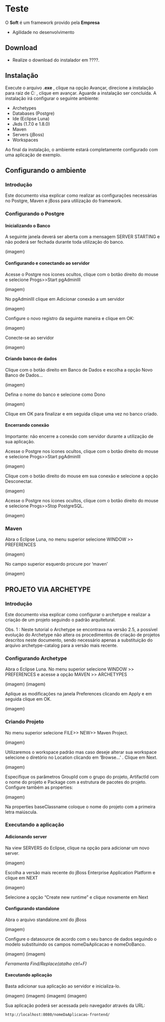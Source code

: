 # Teste

O **Soft** é um framework provido pela **Empresa**

  - Agilidade no desenvolvimento

## Download

  - Realize o download do instalador em ????.

## Instalação

Execute o arquivo **.exe** , clique na opção Avançar, direcione a instalação para raiz de C: , clique em avançar. Aguarde a instalação ser concluída. A instalação irá configurar o seguinte ambiente:

  - Archetypes
  - Databases (Postgre)
  - Ide (Eclipse Luna)
  - Jkds (1.7.0 e 1.8.0)
  - Maven
  - Servers (jBoss)
  - Workspaces

Ao final da instalação, o ambiente estará completamente configurado com uma aplicação de exemplo.


## Configurando o ambiente

### Introdução
Este documento visa explicar como realizar as configurações necessárias no Postgre, Maven e jBoss para utilização do framework.

### Configurando o Postgre
#### Inicializando o Banco

A seguinte janela deverá ser aberta com a mensagem SERVER STARTING e não poderá ser fechada durante toda utilização do banco.

(imagem)

#### Configurando e conectando ao servidor
Acesse o Postgre nos ícones ocultos, clique com o botão direito do mouse e selecione Progs>>Start pgAdminIII

(imagem)

No pgAdminIII clique em Adicionar conexão a um servidor

(imagem)

Configure o novo registro da seguinte maneira e clique em OK:

(imagem)

Conecte-se ao servidor

(imagem)

#### Criando banco de dados
Clique com o botão direito em Banco de Dados e escolha a opção Novo Banco de Dados...

(imagem)

Defina o nome do banco e selecione como Dono

(imagem)

Clique em OK para finalizar e em seguida clique uma vez no banco criado.

#### Encerrando conexão

Importante: não encerre a conexão com servidor durante a utilização de sua aplicação.

Acesse o Postgre nos ícones ocultos, clique com o botão direito do mouse e selecione Progs>>Start pgAdminIII

(imagem)

Clique com o botão direito do mouse em sua conexão e selecione a opção Desconectar.

(imagem)

Acesse o Postgre nos ícones ocultos, clique com o botão direito do mouse e selecione Progs>>Stop PostgreSQL.

(imagem)


### Maven

Abra o Eclipse Luna, no menu superior selecione WINDOW >> PREFERENCES

(imagem)

No campo superior esquerdo procure por ‘maven’

(imagem)

## PROJETO VIA ARCHETYPE

### Introdução
Este documento visa explicar como configurar o archetype e realizar a criação de um projeto seguindo o padrão arquitetural.

Obs. 1 : Neste tutorial o Archetype se encontrava na versão 2.5, a possível evolução do Archetype não altera os procedimentos de criação de projetos descritos neste documento, sendo necessário apenas a substituição do arquivo archetype-catalog para a versão mais recente.



### Configurando Archetype

Abra o Eclipse Luna. No menu superior selecione WINDOW >> PREFERENCES e acesse a opção MAVEN >> ARCHETYPES 

(imagem)
(imagem)

Aplique as modificações na janela Preferences clicando em Apply e em seguida clique em OK.

(imagem)

### Criando Projeto

No menu superior selecione FILE>> NEW>> Maven Project.

(imagem)

Utilizaremos o workspace padrão mas caso deseje alterar sua workspace selecione o diretório no Location clicando em ‘Browse...’ . 
Clique em Next.

(imagem)

Especifique os parâmetros GroupId com o grupo do projeto, ArtifactId com o nome do projeto e Package com a estrutura de pacotes do projeto. 
Configure também as properties:


(imagem)

Na properties baseClassname coloque o nome do projeto com a primeira letra maiúscula.

### Executando a aplicação

####  Adicionando  server

Na view SERVERS do Eclipse, clique na opção para adicionar um novo server. 

(imagem)

Escolha a versão mais recente do jBoss Enterprise Application Platform e clique em NEXT

(imagem)

Selecione a opção “Create new runtime” e clique novamente em Next

#### Configurando standalone

Abra o arquivo standalone.xml do jBoss

(imagem)

Configure o datasource de acordo com o seu banco de dados seguindo o modelo substituindo os campos nomeDaAplicacao e nomeDoBanco.

(imagem)
(imagem)

*Ferramenta Find/Replace(atalho ctrl+F)*

#### Executando aplicação
Basta adicionar sua aplicação ao servidor e inicializa-lo.

(imagem)
(imagem)
(imagem)
(imagem)

Sua aplicação poderá ser acessada pelo navegador através da URL: 
```sh
http://localhost:8080/nomeDaAplicacao-frontend/
```
